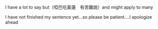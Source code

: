 I have a lot to say but（啞巴吃黃蓮　有苦難說）and might apply to many

I have not finished my sentence yet...so please be patient....I apologize ahead

